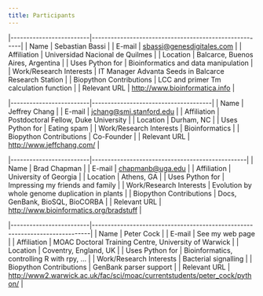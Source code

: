 ```yaml
---
title: Participants
---
```


|-------------------------|-------------------------------------------------------|
| Name                    | Sebastian Bassi                                       |
| E-mail                  | <sbassi@genesdigitales.com>                           |
| Affiliation             | Universidad Nacional de Quilmes                       |
| Location                | Balcarce, Buenos Aires, Argentina                     |
| Uses Python for         | Bioinformatics and data manipulation                  |
| Work/Research Interests | IT Manager Advanta Seeds in Balcarce Research Station |
| Biopython Contributions | LCC and primer Tm calculation function                |
| Relevant URL            | <http://www.bioinformatica.info>                      |

|-------------------------|--------------------------------------|
| Name                    | Jeffrey Chang                        |
| E-mail                  | <jchang@smi.stanford.edu>            |
| Affiliation             | Postdoctoral Fellow, Duke University |
| Location                | Durham, NC                           |
| Uses Python for         | Eating spam                          |
| Work/Research Interests | Bioinformatics                       |
| Biopython Contributions | Co-Founder                           |
| Relevant URL            | <http://www.jeffchang.com/>          |

|-------------------------|-------------------------------------------------|
| Name                    | Brad Chapman                                    |
| E-mail                  | <chapmanb@uga.edu>                              |
| Affiliation             | University of Georgia                           |
| Location                | Athens, GA                                      |
| Uses Python for         | Impressing my friends and family                |
| Work/Research Interests | Evolution by whole genome duplication in plants |
| Biopython Contributions | Docs, GenBank, BioSQL, BioCORBA                 |
| Relevant URL            | <http://www.bioinformatics.org/bradstuff>       |

|-------------------------|-----------------------------------------------------------------------------|
| Name                    | Peter Cock                                                                  |
| E-mail                  | See my web page                                                             |
| Affiliation             | MOAC Doctoral Training Centre, University of Warwick                        |
| Location                | Coventry, England, UK                                                       |
| Uses Python for         | Bioinformatics, controlling R with rpy, ...                                 |
| Work/Research Interests | Bacterial signalling                                                        |
| Biopython Contributions | GenBank parser support                                                      |
| Relevant URL            | <http://www2.warwick.ac.uk/fac/sci/moac/currentstudents/peter_cock/python/> |


